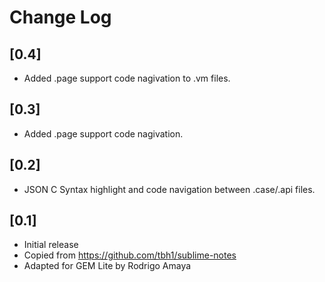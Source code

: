 # Change Log


## [0.4]
- Added .page support code nagivation to .vm files.

## [0.3]
- Added .page support code nagivation.

## [0.2]
- JSON C Syntax highlight and code navigation between .case/.api files.

## [0.1]
- Initial release  
- Copied from https://github.com/tbh1/sublime-notes  
- Adapted for GEM Lite by Rodrigo Amaya  
